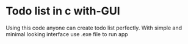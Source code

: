 # Todo list in c with-GUI 
Using this code anyone can create todo list perfectly. With simple and minimal looking interface
use .exe file to run app
